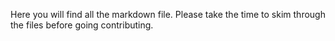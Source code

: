 Here you will find all the markdown file. Please take the time to skim through the files before going contributing.
